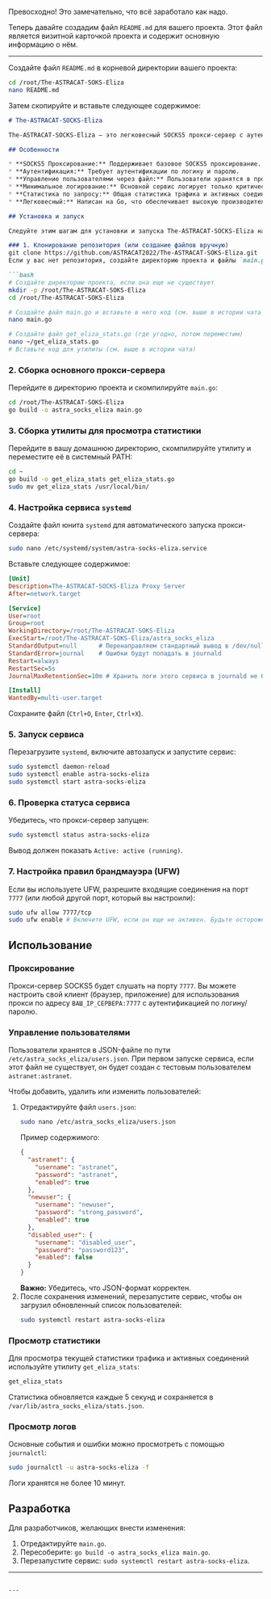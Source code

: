 Превосходно\! Это замечательно, что всё заработало как надо.

Теперь давайте создадим файл `README.md` для вашего проекта. Этот файл является визитной карточкой проекта и содержит основную информацию о нём.

-----

Создайте файл `README.md` в корневой директории вашего проекта:

```bash
cd /root/The-ASTRACAT-SOKS-Eliza
nano README.md
```

Затем скопируйте и вставьте следующее содержимое:

````markdown
# The-ASTRACAT-SOCKS-Eliza

The-ASTRACAT-SOCKS-Eliza — это легковесный SOCKS5 прокси-сервер с аутентификацией по логину/паролю, написанный на Go. Он предназначен для простой установки и использования на серверах Linux с минимальным объемом логов и доступом к статистике по запросу.

## Особенности

* **SOCKS5 Проксирование:** Поддерживает базовое SOCKS5 проксирование.
* **Аутентификация:** Требует аутентификации по логину и паролю.
* **Управление пользователями через файл:** Пользователи хранятся в простом JSON-файле, который можно легко редактировать.
* **Минимальное логирование:** Основной сервис логирует только критические события и успешные аутентификации в `systemd journal`, чтобы не засорять логи.
* **Статистика по запросу:** Общая статистика трафика и активных соединений, а также трафик по каждому пользователю сохраняется в JSON-файл и может быть просмотрена с помощью отдельной утилиты.
* **Легковесный:** Написан на Go, что обеспечивает высокую производительность и низкое потребление ресурсов.

## Установка и запуск

Следуйте этим шагам для установки и запуска The-ASTRACAT-SOCKS-Eliza на вашей системе Linux. Предполагается, что у вас уже установлен Go.

### 1. Клонирование репозитория (или создание файлов вручную)
git clone https://github.com/ASTRACAT2022/The-ASTRACAT-SOKS-Eliza.git
Если у вас нет репозитория, создайте директорию проекта и файлы `main.go` и `get_eliza_stats.go` вручную.

```bash
# Создайте директорию проекта, если она еще не существует
mkdir -p /root/The-ASTRACAT-SOKS-Eliza
cd /root/The-ASTRACAT-SOKS-Eliza

# Создайте файл main.go и вставьте в него код (см. выше в истории чата или из вашего рабочего файла)
nano main.go

# Создайте файл get_eliza_stats.go (где угодно, потом переместим)
nano ~/get_eliza_stats.go
# Вставьте код для утилиты (см. выше в истории чата)
````

### 2\. Сборка основного прокси-сервера

Перейдите в директорию проекта и скомпилируйте `main.go`:

```bash
cd /root/The-ASTRACAT-SOKS-Eliza
go build -o astra_socks_eliza main.go
```

### 3\. Сборка утилиты для просмотра статистики

Перейдите в вашу домашнюю директорию, скомпилируйте утилиту и переместите её в системный PATH:

```bash
cd ~
go build -o get_eliza_stats get_eliza_stats.go
sudo mv get_eliza_stats /usr/local/bin/
```

### 4\. Настройка сервиса `systemd`

Создайте файл юнита `systemd` для автоматического запуска прокси-сервера:

```bash
sudo nano /etc/systemd/system/astra-socks-eliza.service
```

Вставьте следующее содержимое:

```ini
[Unit]
Description=The-ASTRACAT-SOCKS-Eliza Proxy Server
After=network.target

[Service]
User=root
Group=root
WorkingDirectory=/root/The-ASTRACAT-SOKS-Eliza
ExecStart=/root/The-ASTRACAT-SOKS-Eliza/astra_socks_eliza
StandardOutput=null      # Перенаправляем стандартный вывод в /dev/null
StandardError=journal    # Ошибки будут попадать в journald
Restart=always
RestartSec=5s
JournalMaxRetentionSec=10m # Хранить логи этого сервиса в journald не более 10 минут

[Install]
WantedBy=multi-user.target
```

Сохраните файл (`Ctrl+O`, `Enter`, `Ctrl+X`).

### 5\. Запуск сервиса

Перезагрузите `systemd`, включите автозапуск и запустите сервис:

```bash
sudo systemctl daemon-reload
sudo systemctl enable astra-socks-eliza
sudo systemctl start astra-socks-eliza
```

### 6\. Проверка статуса сервиса

Убедитесь, что прокси-сервер запущен:

```bash
sudo systemctl status astra-socks-eliza
```

Вывод должен показать `Active: active (running)`.

### 7\. Настройка правил брандмауэра (UFW)

Если вы используете UFW, разрешите входящие соединения на порт `7777` (или любой другой порт, который вы настроили):

```bash
sudo ufw allow 7777/tcp
sudo ufw enable # Включите UFW, если он еще не активен. Будьте осторожны!
```

## Использование

### Проксирование

Прокси-сервер SOCKS5 будет слушать на порту `7777`. Вы можете настроить свой клиент (браузер, приложение) для использования прокси по адресу `ВАШ_IP_СЕРВЕРА:7777` с аутентификацией по логину/паролю.

### Управление пользователями

Пользователи хранятся в JSON-файле по пути `/etc/astra_socks_eliza/users.json`. При первом запуске сервиса, если этот файл не существует, он будет создан с тестовым пользователем `astranet:astranet`.

Чтобы добавить, удалить или изменить пользователей:

1.  Отредактируйте файл `users.json`:
    ```bash
    sudo nano /etc/astra_socks_eliza/users.json
    ```
    Пример содержимого:
    ```json
    {
      "astranet": {
        "username": "astranet",
        "password": "astranet",
        "enabled": true
      },
      "newuser": {
        "username": "newuser",
        "password": "strong_password",
        "enabled": true
      },
      "disabled_user": {
        "username": "disabled_user",
        "password": "password123",
        "enabled": false
      }
    }
    ```
    **Важно:** Убедитесь, что JSON-формат корректен.
2.  После сохранения изменений, перезапустите сервис, чтобы он загрузил обновленный список пользователей:
    ```bash
    sudo systemctl restart astra-socks-eliza
    ```

### Просмотр статистики

Для просмотра текущей статистики трафика и активных соединений используйте утилиту `get_eliza_stats`:

```bash
get_eliza_stats
```

Статистика обновляется каждые 5 секунд и сохраняется в `/var/lib/astra_socks_eliza/stats.json`.

### Просмотр логов

Основные события и ошибки можно просмотреть с помощью `journalctl`:

```bash
sudo journalctl -u astra-socks-eliza -f
```

Логи хранятся не более 10 минут.

## Разработка

Для разработчиков, желающих внести изменения:

1.  Отредактируйте `main.go`.
2.  Пересоберите: `go build -o astra_socks_eliza main.go`.
3.  Перезапустите сервис: `sudo systemctl restart astra-socks-eliza`.

-----

```

---

